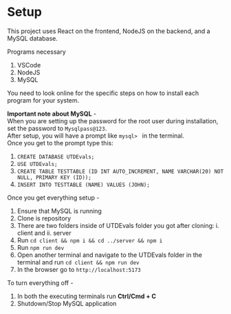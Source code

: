 # Setup

This project uses React on the frontend, NodeJS on the backend, and a MySQL database.

Programs necessary

1. VSCode
2. NodeJS
3. MySQL

You need to look online for the specific steps on how to install each program for your system.

**Important note about MySQL** - <br />When you are setting up the password for the root user during installation, set the password to `Mysqlpass@123`. <br /> After setup, you will have a prompt like `mysql> ` in the terminal. <br/> Once you get to the prompt type this:

1. `CREATE DATABASE UTDEvals;`
2. `USE UTDEvals;`
3. `CREATE TABLE TESTTABLE (ID INT AUTO_INCREMENT, NAME VARCHAR(20) NOT NULL, PRIMARY KEY (ID));`
4. `INSERT INTO TESTTABLE (NAME) VALUES (JOHN);`

Once you get everything setup -

1. Ensure that MySQL is running
2. Clone is repository
3. There are two folders inside of UTDEvals folder you got after cloning: i. client and ii. server
4. Run `cd client && npm i && cd ../server && npm i`
5. Run `npm run dev`
6. Open another terminal and navigate to the UTDEvals folder in the terminal and run `cd client && npm run dev`
7. In the browser go to `http://localhost:5173`

To turn everything off -
1. In both the executing terminals run **Ctrl/Cmd + C**
2. Shutdown/Stop MySQL application